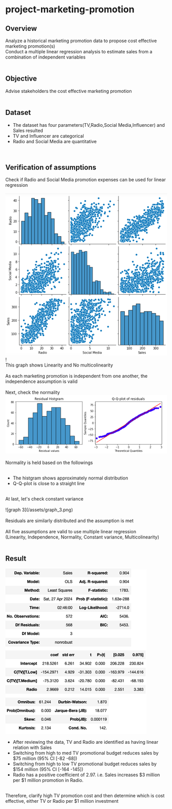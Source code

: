 # project-marketing-promotion

## Overview<br>
  Analyze a historical marketing promotion data to propose cost effective marketing promotion(s)<br>
  Conduct a multiple linear regression analysis to estimate sales from a combination of independent variables<br>
<br>

## Objective<br>
  Advise stakeholders the cost effective marketing promotion<br>
<br>

## Dataset<br>
 * The dataset has four parameters(TV,Radio,Social Media,Influencer) and Sales resulted<br>
 * TV and Influencer are categorical<br>
 * Radio and Social Media are quantitative<br>
<br>

## Verification of assumptions<br>
  Check if Radio and Social Media promotion expenses can be used for linear regression<br>
  <br>
![graph 1](/assets/graph_1.png)!<br>
This graph shows Linearity and No multicolinearity<br>
<br>
As each marketing promotion is independent from one another, the independence assumption is valid<br>
<br>
Next, check the normality<br>
![graph 2](/assets/graph_2.png)<br>
<br>
Normality is held based on the followings<br>
<br>
 - The histgram shows approximately normal distribution<br>
 - Q-Q-plot is close to a straight line<br>
<br>
At last, let's check constant variance<br>
 <br>
![graph 3](/assets/graph_3.png) <br>
<br>
Residuals are similarly distributed and the assumption is met<br>
<br>
  All five assumptions are valid to use multiple linear regression<br> 
  (Linearity, Independence, Normality, Constant variance, Multicolinearity)<br>
<br>

## Result<br>
![table_1](/assets/table_1.png)<br>
  * After reviewing the data, TV and Radio are identified as having linear relation with Sales<br>
  * Switching from high to med TV promotional budget reduces sales by $75 million (95\% CI \[-82 -68\])<br>
  * Switching from high to low TV promotional budget reduces sales by $154 million (95\% CI \[-164 -145\])<br>
  * Radio has a positive coefficient of 2.97. i.e. Sales increases $3 million per $\$1$ million promotion in Radio.<br>
<br>
Therefore, clarify high TV promotion cost and then determine which is cost effective, either TV or Radio per $1 million investment
<br>


